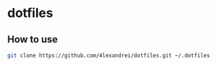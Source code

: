 # dotfiles

## How to use
```bash
git clone https://github.com/4lexandrei/dotfiles.git ~/.dotfiles
```
